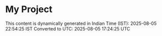 # My Project

This content is dynamically generated in Indian Time (IST): 2025-08-05 22:54:25 IST
Converted to UTC: 2025-08-05 17:24:25 UTC
